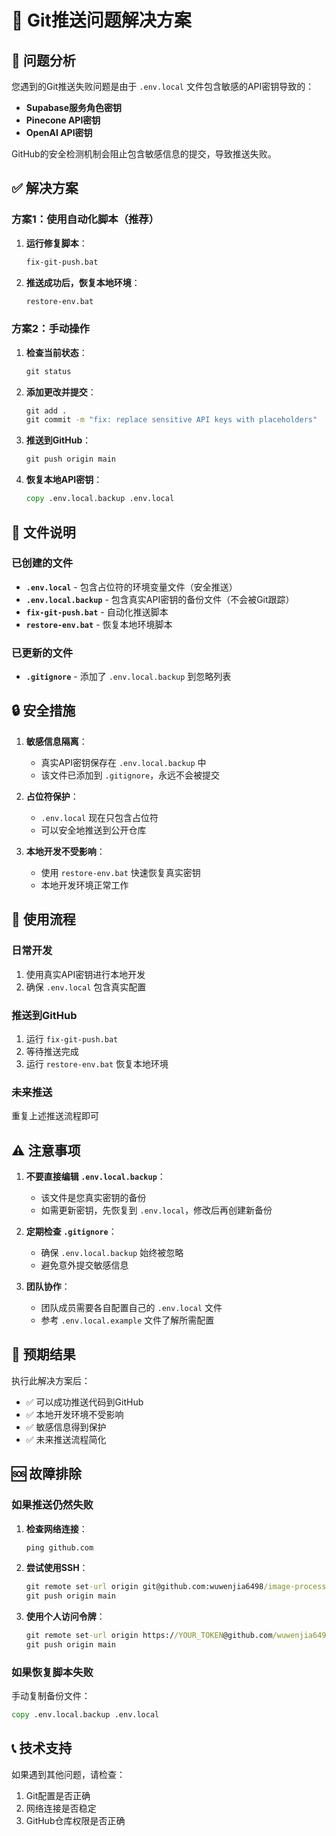 # 🔧 Git推送问题解决方案

## 🎯 问题分析

您遇到的Git推送失败问题是由于 `.env.local` 文件包含敏感的API密钥导致的：

- **Supabase服务角色密钥**
- **Pinecone API密钥**
- **OpenAI API密钥**

GitHub的安全检测机制会阻止包含敏感信息的提交，导致推送失败。

## ✅ 解决方案

### 方案1：使用自动化脚本（推荐）

1. **运行修复脚本**：
   ```cmd
   fix-git-push.bat
   ```
   
2. **推送成功后，恢复本地环境**：
   ```cmd
   restore-env.bat
   ```

### 方案2：手动操作

1. **检查当前状态**：
   ```cmd
   git status
   ```

2. **添加更改并提交**：
   ```cmd
   git add .
   git commit -m "fix: replace sensitive API keys with placeholders"
   ```

3. **推送到GitHub**：
   ```cmd
   git push origin main
   ```

4. **恢复本地API密钥**：
   ```cmd
   copy .env.local.backup .env.local
   ```

## 📁 文件说明

### 已创建的文件

- **`.env.local`** - 包含占位符的环境变量文件（安全推送）
- **`.env.local.backup`** - 包含真实API密钥的备份文件（不会被Git跟踪）
- **`fix-git-push.bat`** - 自动化推送脚本
- **`restore-env.bat`** - 恢复本地环境脚本

### 已更新的文件

- **`.gitignore`** - 添加了 `.env.local.backup` 到忽略列表

## 🔒 安全措施

1. **敏感信息隔离**：
   - 真实API密钥保存在 `.env.local.backup` 中
   - 该文件已添加到 `.gitignore`，永远不会被提交

2. **占位符保护**：
   - `.env.local` 现在只包含占位符
   - 可以安全地推送到公开仓库

3. **本地开发不受影响**：
   - 使用 `restore-env.bat` 快速恢复真实密钥
   - 本地开发环境正常工作

## 🚀 使用流程

### 日常开发
1. 使用真实API密钥进行本地开发
2. 确保 `.env.local` 包含真实配置

### 推送到GitHub
1. 运行 `fix-git-push.bat`
2. 等待推送完成
3. 运行 `restore-env.bat` 恢复本地环境

### 未来推送
重复上述推送流程即可

## ⚠️ 注意事项

1. **不要直接编辑 `.env.local.backup`**：
   - 该文件是您真实密钥的备份
   - 如需更新密钥，先恢复到 `.env.local`，修改后再创建新备份

2. **定期检查 `.gitignore`**：
   - 确保 `.env.local.backup` 始终被忽略
   - 避免意外提交敏感信息

3. **团队协作**：
   - 团队成员需要各自配置自己的 `.env.local` 文件
   - 参考 `.env.local.example` 文件了解所需配置

## 🎉 预期结果

执行此解决方案后：

- ✅ 可以成功推送代码到GitHub
- ✅ 本地开发环境不受影响
- ✅ 敏感信息得到保护
- ✅ 未来推送流程简化

## 🆘 故障排除

### 如果推送仍然失败

1. **检查网络连接**：
   ```cmd
   ping github.com
   ```

2. **尝试使用SSH**：
   ```cmd
   git remote set-url origin git@github.com:wuwenjia6498/image-processor.git
   git push origin main
   ```

3. **使用个人访问令牌**：
   ```cmd
   git remote set-url origin https://YOUR_TOKEN@github.com/wuwenjia6498/image-processor.git
   git push origin main
   ```

### 如果恢复脚本失败

手动复制备份文件：
```cmd
copy .env.local.backup .env.local
```

## 📞 技术支持

如果遇到其他问题，请检查：
1. Git配置是否正确
2. 网络连接是否稳定
3. GitHub仓库权限是否正确 